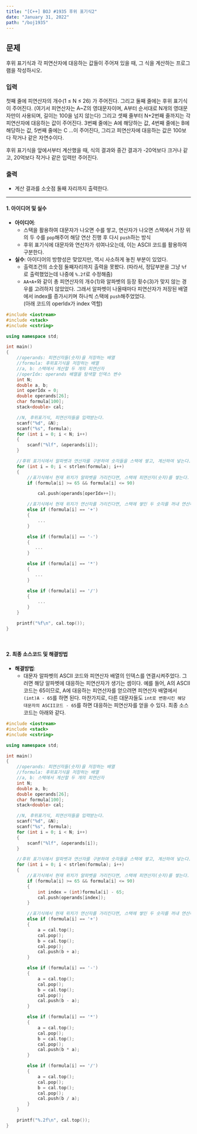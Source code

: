 ```yaml
---
title: "[C++] BOJ #1935 후위 표기식2"
date: "January 31, 2022"
path: "/boj1935"
---
```


## 문제

후위 표기식과 각 피연산자에 대응하는 값들이 주어져 있을 때, 그 식을 계산하는 프로그램을 작성하시오.

### 입력

첫째 줄에 피연산자의 개수(1 ≤ N ≤ 26) 가 주어진다. 그리고 둘째 줄에는 후위 표기식이 주어진다. (여기서 피연산자는 A~Z의 영대문자이며, A부터 순서대로 N개의 영대문자만이 사용되며, 길이는 100을 넘지 않는다) 그리고 셋째 줄부터 N+2번째 줄까지는 각 피연산자에 대응하는 값이 주어진다. 3번째 줄에는 A에 해당하는 값, 4번째 줄에는 B에 해당하는 값, 5번째 줄에는 C ...이 주어진다, 그리고 피연산자에 대응하는 값은 100보다 작거나 같은 자연수이다.

후위 표기식을 앞에서부터 계산했을 때, 식의 결과와 중간 결과가 -20억보다 크거나 같고, 20억보다 작거나 같은 입력만 주어진다.

### 출력

- 계산 결과를 소숫점 둘째 자리까지 출력한다.

<hr />

#### 1. 아이디어 및 실수

- **아이디어**:
  - 스택을 활용하여 대문자가 나오면 수를 쌓고, 연산자가 나오면 스택에서 가장 위의 두 수를 `pop`해주어 해당 연산 진행 후 다시 `push`하는 방식
  - 후위 표기식에 대문자와 연산자가 섞여나오는데, 이는 ASCII 코드를 활용하여 구분한다.
- **실수**: 아이디어의 방향성은 맞았지만, 역시 사소하게 놓친 부분이 있었다.
  - 출력조건의 소숫점 둘째자리까지 출력을 못봤다. (따라서, 정답부분을 그냥 `%f`로 출력했었는데 나중에 `%.2f`로 수정해줌)
  - `AA+A+`와 같이 총 피연산자의 개수(1)와 알파벳의 등장 횟수(3)가 맞지 않는 경우를 고려하지 않았었다. 그래서 알파벳이 나올때마다 피연산자가 저장된 배열에서 index를 증가시키며 하나씩 스택에 `push`해주었었다.  
    (아래 코드의 operIdx가 index 역할)

```cpp
#include <iostream>
#include <stack>
#include <cstring>

using namespace std;

int main()
{
    //operands: 피연산자들(숫자)을 저장하는 배열
    //formula: 후위표기식을 저장하는 배열
    //a, b: 스택에서 계산할 두 개의 피연산자
    //operIdx: operands 배열을 탐색할 인덱스 변수
    int N;
    double a, b;
    int operIdx = 0;
    double operands[26];
    char formula[100];
    stack<double> cal;

    //N, 후위표기식, 피연산자들을 입력받는다.
    scanf("%d", &N);
    scanf("%s", formula);
    for (int i = 0; i < N; i++)
    {
        scanf("%lf", &operands[i]);
    }

    //후위 표기식에서 알파벳과 연산자를 구분하여 숫자들을 스택에 쌓고, 계산하여 넣는다.
    for (int i = 0; i < strlen(formula); i++)
    {
        //표기식에서 현재 위치가 알파벳을 가리킨다면, 스택에 피연산자(숫자)를 쌓는다.
        if (formula[i] >= 65 && formula[i] <= 90)

            cal.push(operands[operIdx++]);

        //표기식에서 현재 위치가 연산자를 가리킨다면, 스택에 쌓인 두 숫자를 꺼내 연산하고 다시 push한다.
        else if (formula[i] == '+')
        {
            ...
        }

        else if (formula[i] == '-')
        {
           ...
        }

        else if (formula[i] == '*')
        {
           ...
        }

        else if (formula[i] == '/')
        {
            ...
        }
    }

    printf("%f\n", cal.top());
}
```

<br />

#### 2. 최종 소스코드 및 해결방법

- **해결방법**:
  - 대문자 알파벳의 ASCII 코드와 피연산자 배열의 인덱스를 연결시켜주었다. 그러면 해당 알파벳에 대응하는 피연산자가 생기는 셈이다. 예를 들어, A의 ASCII 코드는 65이므로, A에 대응하는 피연산자를 얻으려면 피연산자 배열에서 `(int)A - 65`를 하면 된다. 마찬가지로, 다른 대문자들도 `int로 변환시킨 해당 대문자의 ASCII코드 - 65`를 하면 대응하는 피연산자를 얻을 수 있다. 최종 소스코드는 아래와 같다.

```cpp
#include <iostream>
#include <stack>
#include <cstring>

using namespace std;

int main()
{
    //operands: 피연산자들(숫자)을 저장하는 배열
    //formula: 후위표기식을 저장하는 배열
    //a, b: 스택에서 계산할 두 개의 피연산자
    int N;
    double a, b;
    double operands[26];
    char formula[100];
    stack<double> cal;

    //N, 후위표기식, 피연산자들을 입력받는다.
    scanf("%d", &N);
    scanf("%s", formula);
    for (int i = 0; i < N; i++)
    {
        scanf("%lf", &operands[i]);
    }

    //후위 표기식에서 알파벳과 연산자를 구분하여 숫자들을 스택에 쌓고, 계산하여 넣는다.
    for (int i = 0; i < strlen(formula); i++)
    {
        //표기식에서 현재 위치가 알파벳을 가리킨다면, 스택에 피연산자(숫자)를 쌓는다.
        if (formula[i] >= 65 && formula[i] <= 90)
        {
            int index = (int)formula[i] - 65;
            cal.push(operands[index]);
        }

        //표기식에서 현재 위치가 연산자를 가리킨다면, 스택에 쌓인 두 숫자를 꺼내 연산하고 다시 push한다.
        else if (formula[i] == '+')
        {
            a = cal.top();
            cal.pop();
            b = cal.top();
            cal.pop();
            cal.push(b + a);
        }

        else if (formula[i] == '-')
        {
            a = cal.top();
            cal.pop();
            b = cal.top();
            cal.pop();
            cal.push(b - a);
        }

        else if (formula[i] == '*')
        {
            a = cal.top();
            cal.pop();
            b = cal.top();
            cal.pop();
            cal.push(b * a);
        }

        else if (formula[i] == '/')
        {
            a = cal.top();
            cal.pop();
            b = cal.top();
            cal.pop();
            cal.push(b / a);
        }
    }

    printf("%.2f\n", cal.top());
}
```
